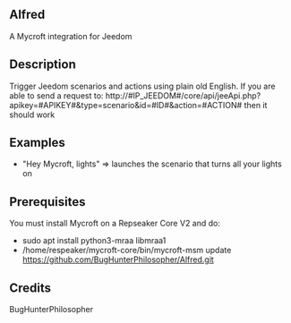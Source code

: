 ## Alfred
A Mycroft integration for Jeedom

## Description 
Trigger Jeedom scenarios and actions using plain old English. If you are able to send a request to:
    http://#IP_JEEDOM#/core/api/jeeApi.php?apikey=#APIKEY#&type=scenario&id=#ID#&action=#ACTION# then it should work

## Examples 
* "Hey Mycroft, lights" => launches the scenario that turns all your lights on

## Prerequisites
You must install Mycroft on a Repseaker Core V2 and do: 

- sudo apt install python3-mraa libmraa1
- /home/respeaker/mycroft-core/bin/mycroft-msm update https://github.com/BugHunterPhilosopher/Alfred.git

## Credits 
BugHunterPhilosopher
